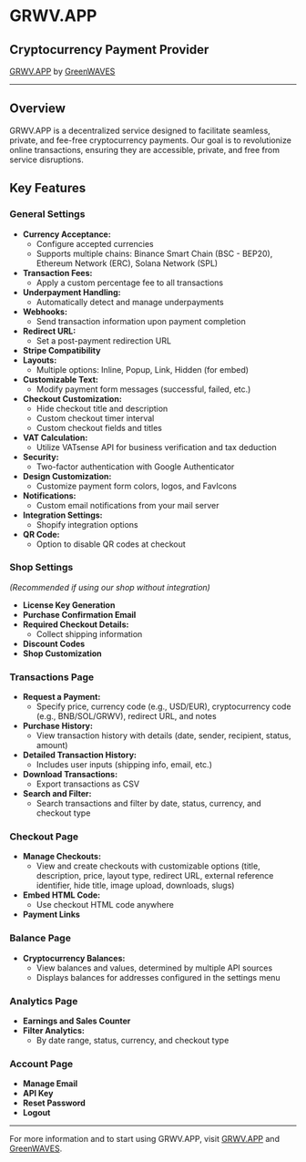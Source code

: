 # GRWV.APP
## Cryptocurrency Payment Provider

[GRWV.APP](https://grwv.app) by [GreenWAVES](https://greenwav.es)

---

## Overview
GRWV.APP is a decentralized service designed to facilitate seamless, private, and fee-free cryptocurrency payments. Our goal is to revolutionize online transactions, ensuring they are accessible, private, and free from service disruptions.

## Key Features

### General Settings
- **Currency Acceptance:**
  - Configure accepted currencies
  - Supports multiple chains: Binance Smart Chain (BSC - BEP20), Ethereum Network (ERC), Solana Network (SPL)
- **Transaction Fees:**
  - Apply a custom percentage fee to all transactions
- **Underpayment Handling:**
  - Automatically detect and manage underpayments
- **Webhooks:**
  - Send transaction information upon payment completion
- **Redirect URL:**
  - Set a post-payment redirection URL
- **Stripe Compatibility**
- **Layouts:**
  - Multiple options: Inline, Popup, Link, Hidden (for embed)
- **Customizable Text:**
  - Modify payment form messages (successful, failed, etc.)
- **Checkout Customization:**
  - Hide checkout title and description
  - Custom checkout timer interval
  - Custom checkout fields and titles
- **VAT Calculation:**
  - Utilize VATsense API for business verification and tax deduction
- **Security:**
  - Two-factor authentication with Google Authenticator
- **Design Customization:**
  - Customize payment form colors, logos, and FavIcons
- **Notifications:**
  - Custom email notifications from your mail server
- **Integration Settings:**
  - Shopify integration options
- **QR Code:**
  - Option to disable QR codes at checkout

### Shop Settings
*(Recommended if using our shop without integration)*
- **License Key Generation**
- **Purchase Confirmation Email**
- **Required Checkout Details:**
  - Collect shipping information
- **Discount Codes**
- **Shop Customization**

### Transactions Page
- **Request a Payment:**
  - Specify price, currency code (e.g., USD/EUR), cryptocurrency code (e.g., BNB/SOL/GRWV), redirect URL, and notes
- **Purchase History:**
  - View transaction history with details (date, sender, recipient, status, amount)
- **Detailed Transaction History:**
  - Includes user inputs (shipping info, email, etc.)
- **Download Transactions:**
  - Export transactions as CSV
- **Search and Filter:**
  - Search transactions and filter by date, status, currency, and checkout type

### Checkout Page
- **Manage Checkouts:**
  - View and create checkouts with customizable options (title, description, price, layout type, redirect URL, external reference identifier, hide title, image upload, downloads, slugs)
- **Embed HTML Code:**
  - Use checkout HTML code anywhere
- **Payment Links**

### Balance Page
- **Cryptocurrency Balances:**
  - View balances and values, determined by multiple API sources
  - Displays balances for addresses configured in the settings menu

### Analytics Page
- **Earnings and Sales Counter**
- **Filter Analytics:**
  - By date range, status, currency, and checkout type

### Account Page
- **Manage Email**
- **API Key**
- **Reset Password**
- **Logout**

---

For more information and to start using GRWV.APP, visit [GRWV.APP](https://grwv.app) and [GreenWAVES](https://greenwav.es).
